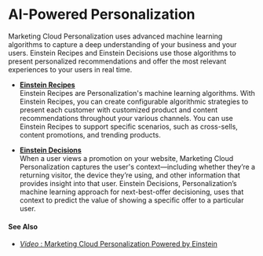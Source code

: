 

# AI-Powered Personalization

Marketing Cloud Personalization uses advanced machine learning algorithms to
capture a deep understanding of your business and your users. Einstein Recipes
and Einstein Decisions use those algorithms to present personalized
recommendations and offer the most relevant experiences to your users in real
time.

  * **[Einstein Recipes](https://help.salesforce.com/s/articleView?id=sf.mc_pers_einstein_recipe.htm&language=en_US&type=5)**  
Einstein Recipes are Personalization's machine learning algorithms. With
Einstein Recipes, you can create configurable algorithmic strategies to
present each customer with customized product and content recommendations
throughout your various channels. You can use Einstein Recipes to support
specific scenarios, such as cross-sells, content promotions, and trending
products.

  * **[Einstein Decisions](https://help.salesforce.com/s/articleView?id=sf.mc_pers_einstein_decision.htm&language=en_US&type=5)**  
When a user views a promotion on your website, Marketing Cloud Personalization
captures the user's context—including whether they’re a returning visitor, the
device they’re using, and other information that provides insight into that
user. Einstein Decisions, Personalization’s machine learning approach for
next-best-offer decisioning, uses that context to predict the value of showing
a specific offer to a particular user.

#### See Also

  * [ _Video_ : Marketing Cloud Personalization Powered by Einstein](https://www.youtube.com/watch?v=ZNEt2HjsckQ)

